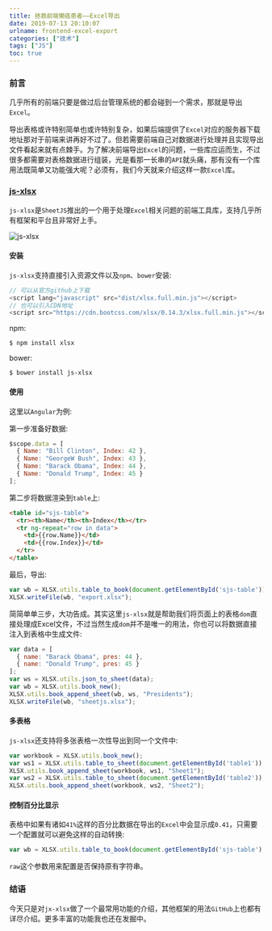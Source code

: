 ```yaml
---
title: 拯救前端懒癌患者——Excel导出
date: 2019-07-13 20:10:07
urlname: frontend-excel-export
categories: ["技术"]
tags: ["JS"]
toc: true
---
```


### 前言

几乎所有的前端只要是做过后台管理系统的都会碰到一个需求，那就是导出`Excel`。

导出表格或许特别简单也或许特别复杂，如果后端提供了`Excel`对应的服务器下载地址那对于前端来讲再好不过了。但若需要前端自己对数据进行处理并且实现导出文件看起来就有点棘手。为了解决前端导出`Excel`的问题，一些库应运而生，不过很多都需要对表格数据进行组装，光是看那一长串的`API`就头痛，那有没有一个库用法既简单又功能强大呢？必须有，我们今天就来介绍这样一款`Excel`库。

### [js-xlsx](https://github.com/SheetJS/js-xlsx)

`js-xlsx`是`SheetJS`推出的一个用于处理`Excel`相关问题的前端工具库，支持几乎所有框架和平台且非常好上手。

![js-xlsx](https://s2.ax1x.com/2019/07/14/ZIByW9.png)

#### 安装

`js-xlsx`支持直接引入资源文件以及`npm`、`bower`安装:

``` javascript
// 可以从官方github上下载
<script lang="javascript" src="dist/xlsx.full.min.js"></script>
// 也可以引入CDN地址
<script src="https://cdn.bootcss.com/xlsx/0.14.3/xlsx.full.min.js"></script>
```

npm:

``` shell
$ npm install xlsx
```

bower:

``` shell
$ bower install js-xlsx
```

#### 使用

这里以`Angular`为例:

第一步准备好数据:

``` javascript
$scope.data = [
  { Name: "Bill Clinton", Index: 42 },
  { Name: "GeorgeW Bush", Index: 43 },
  { Name: "Barack Obama", Index: 44 },
  { Name: "Donald Trump", Index: 45 }
];
```

第二步将数据渲染到`table`上:

``` html
<table id="sjs-table">
  <tr><th>Name</th><th>Index</th></tr>
  <tr ng-repeat="row in data">
    <td>{{row.Name}}</td>
    <td>{{row.Index}}</td>
  </tr>
</table>
```

最后，导出:

```javascript
var wb = XLSX.utils.table_to_book(document.getElementById('sjs-table'));
XLSX.writeFile(wb, "export.xlsx");
```

简简单单三步，大功告成。其实这里`js-xlsx`就是帮助我们将页面上的表格`dom`直接处理成Excel文件，不过当然生成`dom`并不是唯一的用法，你也可以将数据直接注入到表格中生成文件:

``` javascript
var data = [
  { name: "Barack Obama", pres: 44 },
  { name: "Donald Trump", pres: 45 }
];
var ws = XLSX.utils.json_to_sheet(data);
var wb = XLSX.utils.book_new();
XLSX.utils.book_append_sheet(wb, ws, "Presidents");
XLSX.writeFile(wb, "sheetjs.xlsx");
```

#### 多表格

`js-xlsx`还支持将多张表格一次性导出到同一个文件中:

``` javascript
var workbook = XLSX.utils.book_new();
var ws1 = XLSX.utils.table_to_sheet(document.getElementById('table1'));
XLSX.utils.book_append_sheet(workbook, ws1, "Sheet1");
var ws2 = XLSX.utils.table_to_sheet(document.getElementById('table2'));
XLSX.utils.book_append_sheet(workbook, ws2, "Sheet2");
```

#### 控制百分比显示

表格中如果有诸如`41%`这样的百分比数据在导出的`Excel`中会显示成`0.41`，只需要一个配置就可以避免这样的自动转换:

``` javascript
var wb = XLSX.utils.table_to_book(document.getElementById('sjs-table'), {raw: true});
```

`raw`这个参数用来配置是否保持原有字符串。

### 结语

今天只是对`jx-xlsx`做了一个最常用功能的介绍，其他框架的用法`GitHub`上也都有详尽介绍。更多丰富的功能我也还在发掘中。